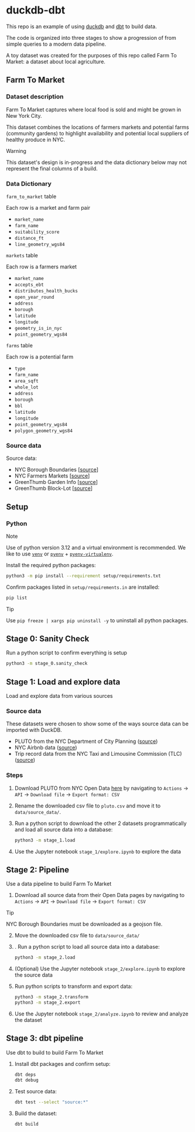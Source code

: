# duckdb-dbt

This repo is an example of using [duckdb](https://duckdb.org/) and [dbt](https://docs.getdbt.com/) to build data.

The code is organized into three stages to show a progression of from simple queries to a modern data pipeline.

A toy dataset was created for the purposes of this repo called Farm To Market: a dataset about local agriculture.

## Farm To Market

### Dataset description

Farm To Market captures where local food is sold and might be grown in New York City.

This dataset combines the locations of farmers markets and potential farms (community gardens) to highlight availability and potential local suppliers of healthy produce in NYC.

> [!WARNING]
> This dataset's design is in-progress and the data dictionary below may not represent the final columns of a build.

### Data Dictionary

`farm_to_market` table

Each row is a market and farm pair

- `market_name`
- `farm_name`
- `suitability_score`
- `distance_ft`
- `line_geometry_wgs84`

`markets` table

Each row is a farmers market

- `market_name`
- `accepts_ebt`
- `distributes_health_bucks`
- `open_year_round`
- `address`
- `borough`
- `latitude`
- `longitude`
- `geometry_is_in_nyc`
- `point_geometry_wgs84`

`farms` table

Each row is a potential farm

- `type`
- `farm_name`
- `area_sqft`
- `whole_lot`
- `address`
- `borough`
- `bbl`
- `latitude`
- `longitude`
- `point_geometry_wgs84`
- `polygon_geometry_wgs84`

### Source data

Source data:

- NYC Borough Boundaries [[source](https://data.cityofnewyork.us/City-Government/Borough-Boundaries/tqmj-j8zm)]
- NYC Farmers Markets [[source](https://data.cityofnewyork.us/Health/NYC-Farmers-Markets/8vwk-6iz2/about_data)]
- GreenThumb Garden Info [[source](https://data.cityofnewyork.us/dataset/GreenThumb-Garden-Info/p78i-pat6/about_data)]
- GreenThumb Block-Lot [[source](https://data.cityofnewyork.us/dataset/GreenThumb-Block-Lot/fsjc-9fyh/about_data)]
<!-- - https://data.cityofnewyork.us/City-Government/Suitability-of-City-Owned-and-Leased-Property-for-/4e2n-s75z/about_data -->

## Setup

### Python

> [!NOTE]
> Use of python version 3.12 and a virtual environment is recommended. We like to use [`venv`](https://docs.python.org/3/library/venv.html) or [`pyenv`](https://github.com/pyenv/pyenv) + [`pyenv-virtualenv`](https://realpython.com/intro-to-pyenv/#virtual-environments-and-pyenv).

Install the required python packages:

```bash
python3 -m pip install --requirement setup/requirements.txt
```

Confirm packages listed in `setup/requirements.in` are installed:

```bash
pip list
```

> [!TIP]
> Use `pip freeze | xargs pip uninstall -y` to uninstall all python packages.

## Stage 0: Sanity Check

Run a python script to confirm everything is setup

```bash
python3 -m stage_0.sanity_check
```

## Stage 1: Load and explore data

Load and explore data from various sources

### Source data

These datasets were chosen to show some of the ways source data can be imported with DuckDB.

- PLUTO from the NYC Department of City Planning ([source](https://data.cityofnewyork.us/d/64uk-42ks/))
- NYC Airbnb data ([source](https://insideairbnb.com/get-the-data/))
- Trip record data from the NYC Taxi and Limousine Commission (TLC) ([source](https://www.nyc.gov/site/tlc/about/tlc-trip-record-data.page))

### Steps

1. Download PLUTO from NYC Open Data [here](https://data.cityofnewyork.us/d/64uk-42ks/) by navigating to `Actions` -> `API` -> `Download file` -> `Export format: CSV`
2. Rename the downloaded csv file to `pluto.csv` and move it to `data/source_data/`.
3. Run a python script to download the other 2 datasets programmatically and load all source data into a database:

   ```bash
   python3 -m stage_1.load
   ```

4. Use the Jupyter notebook `stage_1/explore.ipynb` to explore the data

## Stage 2: Pipeline

Use a data pipeline to build Farm To Market

1. Download all source data from their Open Data pages by navigating to `Actions` -> `API` -> `Download file` -> `Export format: CSV`

> [!TIP]
> NYC Borough Boundaries must be downloaded as a geojson file.
   
2. Move the downloaded csv file to `data/source_data/`
3. . Run a python script to load all source data into a database:

   ```bash
   python3 -m stage_2.load
   ```

4. (Optional) Use the Jupyter notebook `stage_2/explore.ipynb` to explore the source data
5. Run python scripts to transform and export data:

   ```bash
   python3 -m stage_2.transform
   python3 -m stage_2.export
   ```

6. Use the Jupyter notebook `stage_2/analyze.ipynb` to review and analyze the dataset

## Stage 3: dbt pipeline

Use dbt to build to build Farm To Market

1. Install dbt packages and confirm setup:

   ```bash
   dbt deps
   dbt debug
   ```

2. Test source data:

   ```bash
   dbt test --select "source:*"
   ```

3. Build the dataset:

   ```bash
   dbt build
   ```
